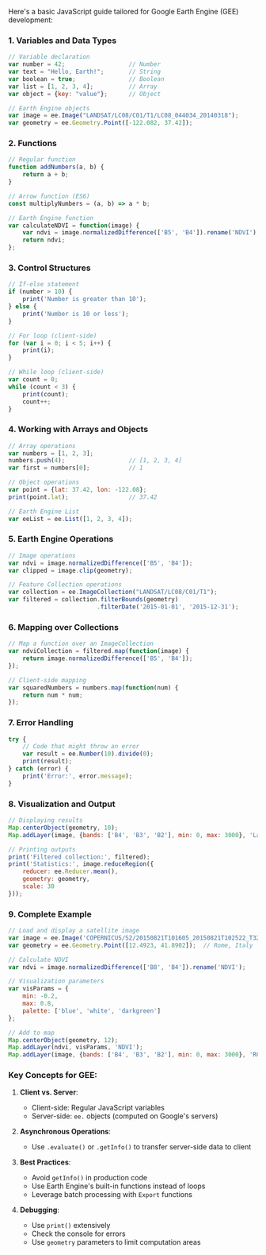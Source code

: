 Here's a basic JavaScript guide tailored for Google Earth Engine (GEE) development:

### 1. Variables and Data Types
```javascript
// Variable declaration
var number = 42;                  // Number
var text = "Hello, Earth!";       // String
var boolean = true;               // Boolean
var list = [1, 2, 3, 4];          // Array
var object = {key: "value"};      // Object

// Earth Engine objects
var image = ee.Image("LANDSAT/LC08/C01/T1/LC08_044034_20140318");
var geometry = ee.Geometry.Point([-122.082, 37.42]);
```

### 2. Functions
```javascript
// Regular function
function addNumbers(a, b) {
    return a + b;
}

// Arrow function (ES6)
const multiplyNumbers = (a, b) => a * b;

// Earth Engine function
var calculateNDVI = function(image) {
    var ndvi = image.normalizedDifference(['B5', 'B4']).rename('NDVI');
    return ndvi;
};
```

### 3. Control Structures
```javascript
// If-else statement
if (number > 10) {
    print('Number is greater than 10');
} else {
    print('Number is 10 or less');
}

// For loop (client-side)
for (var i = 0; i < 5; i++) {
    print(i);
}

// While loop (client-side)
var count = 0;
while (count < 3) {
    print(count);
    count++;
}
```

### 4. Working with Arrays and Objects
```javascript
// Array operations
var numbers = [1, 2, 3];
numbers.push(4);                  // [1, 2, 3, 4]
var first = numbers[0];           // 1

// Object operations
var point = {lat: 37.42, lon: -122.08};
print(point.lat);                 // 37.42

// Earth Engine List
var eeList = ee.List([1, 2, 3, 4]);
```

### 5. Earth Engine Operations
```javascript
// Image operations
var ndvi = image.normalizedDifference(['B5', 'B4']);
var clipped = image.clip(geometry);

// Feature Collection operations
var collection = ee.ImageCollection("LANDSAT/LC08/C01/T1");
var filtered = collection.filterBounds(geometry)
                         .filterDate('2015-01-01', '2015-12-31');
```

### 6. Mapping over Collections
```javascript
// Map a function over an ImageCollection
var ndviCollection = filtered.map(function(image) {
    return image.normalizedDifference(['B5', 'B4']);
});

// Client-side mapping
var squaredNumbers = numbers.map(function(num) {
    return num * num;
});
```

### 7. Error Handling
```javascript
try {
    // Code that might throw an error
    var result = ee.Number(10).divide(0);
    print(result);
} catch (error) {
    print('Error:', error.message);
}
```

### 8. Visualization and Output
```javascript
// Displaying results
Map.centerObject(geometry, 10);
Map.addLayer(image, {bands: ['B4', 'B3', 'B2'], min: 0, max: 3000}, 'Landsat');

// Printing outputs
print('Filtered collection:', filtered);
print('Statistics:', image.reduceRegion({
    reducer: ee.Reducer.mean(),
    geometry: geometry,
    scale: 30
}));
```

### 9. Complete Example
```javascript
// Load and display a satellite image
var image = ee.Image('COPERNICUS/S2/20150821T101605_20150821T102522_T32TQM');
var geometry = ee.Geometry.Point([12.4923, 41.8902]);  // Rome, Italy

// Calculate NDVI
var ndvi = image.normalizedDifference(['B8', 'B4']).rename('NDVI');

// Visualization parameters
var visParams = {
    min: -0.2,
    max: 0.8,
    palette: ['blue', 'white', 'darkgreen']
};

// Add to map
Map.centerObject(geometry, 12);
Map.addLayer(ndvi, visParams, 'NDVI');
Map.addLayer(image, {bands: ['B4', 'B3', 'B2'], min: 0, max: 3000}, 'RGB');
```

### Key Concepts for GEE:
1. **Client vs. Server**: 
   - Client-side: Regular JavaScript variables
   - Server-side: `ee.` objects (computed on Google's servers)

2. **Asynchronous Operations**:
   - Use `.evaluate()` or `.getInfo()` to transfer server-side data to client

3. **Best Practices**:
   - Avoid `getInfo()` in production code
   - Use Earth Engine's built-in functions instead of loops
   - Leverage batch processing with `Export` functions

4. **Debugging**:
   - Use `print()` extensively
   - Check the console for errors
   - Use `geometry` parameters to limit computation areas

